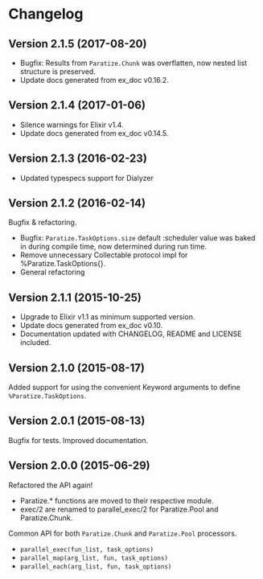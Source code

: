 Changelog
====

## Version 2.1.5 (2017-08-20)

* Bugfix: Results from `Paratize.Chunk` was overflatten, now nested list structure is preserved.
* Update docs generated from ex_doc v0.16.2.


## Version 2.1.4 (2017-01-06)

* Silence warnings for Elixir v1.4.
* Update docs generated from ex_doc v0.14.5.


## Version 2.1.3 (2016-02-23)

* Updated typespecs support for Dialyzer


## Version 2.1.2 (2016-02-14)

Bugfix & refactoring.

* Bugfix: `Paratize.TaskOptions.size` default :scheduler value was baked in
  during compile time, now determined during run time.
* Remove unnecessary Collectable protocol impl for %Paratize.TaskOptions{}.
* General refactoring


## Version 2.1.1 (2015-10-25)

* Upgrade to Elixir v1.1 as minimum supported version.
* Update docs generated from ex_doc v0.10.
* Documentation updated with CHANGELOG, README and LICENSE included.


## Version 2.1.0 (2015-08-17)

Added support for using the convenient Keyword arguments to define `%Paratize.TaskOptions`.


## Version 2.0.1 (2015-08-13)

Bugfix for tests. Improved documentation.


## Version 2.0.0 (2015-06-29)

Refactored the API again!

* Paratize.* functions are moved to their respective module.
* exec/2 are renamed to parallel_exec/2 for Paratize.Pool and Paratize.Chunk.

Common API for both `Paratize.Chunk` and `Paratize.Pool` processors.

* `parallel_exec(fun_list, task_options)`
* `parallel_map(arg_list, fun, task_options)`
* `parallel_each(arg_list, fun, task_options)`

